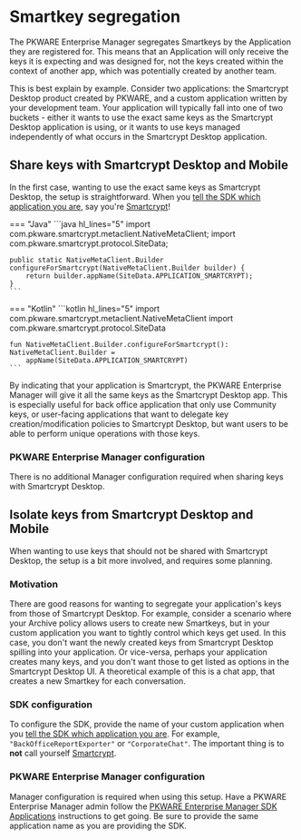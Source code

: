 # Smartkey segregation

The PKWARE Enterprise Manager segregates Smartkeys by the Application they are registered for. This means that an Application will only receive the keys it is expecting and was designed for, not the keys created within the context of another app, which was potentially created by another team.

This is best explain by example. Consider two applications: the Smartcrypt Desktop product created by PKWARE, and a custom application written by your development team. Your application will typically fall into one of two buckets - either it wants to use the exact same keys as the Smartcrypt Desktop application is using, or it wants to use keys managed independently of what occurs in the Smartcrypt Desktop application.

## Share keys with Smartcrypt Desktop and Mobile
In the first case, wanting to use the exact same keys as Smartcrypt Desktop, the setup is straightforward. When you [tell the SDK which application you are][Builder#appName], say you're [Smartcrypt][SiteData#smartcrypt]!

=== "Java"
    ```java hl_lines="5"
    import com.pkware.smartcrypt.metaclient.NativeMetaClient;
    import com.pkware.smartcrypt.protocol.SiteData;

    public static NativeMetaClient.Builder configureForSmartcrypt(NativeMetaClient.Builder builder) {
        return builder.appName(SiteData.APPLICATION_SMARTCRYPT);
    }
    ```

=== "Kotlin"
    ```kotlin hl_lines="5"
    import com.pkware.smartcrypt.metaclient.NativeMetaClient
    import com.pkware.smartcrypt.protocol.SiteData

    fun NativeMetaClient.Builder.configureForSmartcrypt(): NativeMetaClient.Builder =
        appName(SiteData.APPLICATION_SMARTCRYPT)
    ```

By indicating that your application is Smartcrypt, the PKWARE Enterprise Manager will give it all the same keys as the Smartcrypt Desktop app. This is especially useful for back office application that only use Community keys, or user-facing applications that want to delegate key creation/modification policies to Smartcrypt Desktop, but want users to be able to perform unique operations with those keys.

### PKWARE Enterprise Manager configuration
There is no additional Manager configuration required when sharing keys with Smartcrypt Desktop.

## Isolate keys from Smartcrypt Desktop and Mobile
When wanting to use keys that should not be shared with Smartcrypt Desktop, the setup is a bit more involved, and requires some planning.

### Motivation
There are good reasons for wanting to segregate your application's keys from those of Smartcrypt Desktop. For example, consider a scenario where your Archive policy allows users to create new Smartkeys, but in your custom application you want to tightly control which keys get used. In this case, you don't want the newly created keys from Smartcrypt Desktop spilling into your application. Or vice-versa, perhaps your application creates many keys, and you don't want those to get listed as options in the Smartcrypt Desktop UI. A theoretical example of this is a chat app, that creates a new Smartkey for each conversation.

### SDK configuration
To configure the SDK, provide the name of your custom application when you [tell the SDK which application you are][Builder#appName]. For example, `"BackOfficeReportExporter"` or `"CorporateChat"`. The important thing is to **not** call yourself [Smartcrypt][SiteData#smartcrypt].

### PKWARE Enterprise Manager configuration
Manager configuration is required when using this setup. Have a PKWARE Enterprise Manager admin follow the [PKWARE Enterprise Manager SDK Applications][server-sdk-application] instructions to get going. Be sure to provide the same application name as you are providing the SDK.


[Builder#appName]: /api/com/pkware/smartcrypt/metaclient/NativeMetaClient.Builder.html#appName-java.lang.String-
[SiteData#smartcrypt]: /api/com/pkware/smartcrypt/protocol/SiteData.html#APPLICATION_SMARTCRYPT
[server-sdk-application]: https://support.pkware.com/home/smar/latest/sem-reference/8-sdk/applications